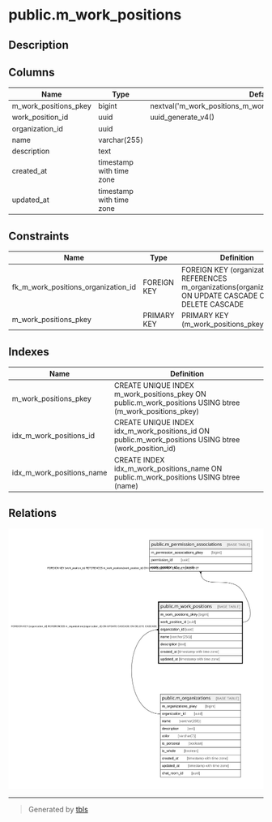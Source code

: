 # public.m_work_positions

## Description

## Columns

| Name | Type | Default | Nullable | Children | Parents | Comment |
| ---- | ---- | ------- | -------- | -------- | ------- | ------- |
| m_work_positions_pkey | bigint | nextval('m_work_positions_m_work_positions_pkey_seq'::regclass) | false |  |  |  |
| work_position_id | uuid | uuid_generate_v4() | false | [public.m_permission_associations](public.m_permission_associations.md) |  |  |
| organization_id | uuid |  | false |  | [public.m_organizations](public.m_organizations.md) |  |
| name | varchar(255) |  | false |  |  |  |
| description | text |  | false |  |  |  |
| created_at | timestamp with time zone |  | false |  |  |  |
| updated_at | timestamp with time zone |  | false |  |  |  |

## Constraints

| Name | Type | Definition |
| ---- | ---- | ---------- |
| fk_m_work_positions_organization_id | FOREIGN KEY | FOREIGN KEY (organization_id) REFERENCES m_organizations(organization_id) ON UPDATE CASCADE ON DELETE CASCADE |
| m_work_positions_pkey | PRIMARY KEY | PRIMARY KEY (m_work_positions_pkey) |

## Indexes

| Name | Definition |
| ---- | ---------- |
| m_work_positions_pkey | CREATE UNIQUE INDEX m_work_positions_pkey ON public.m_work_positions USING btree (m_work_positions_pkey) |
| idx_m_work_positions_id | CREATE UNIQUE INDEX idx_m_work_positions_id ON public.m_work_positions USING btree (work_position_id) |
| idx_m_work_positions_name | CREATE INDEX idx_m_work_positions_name ON public.m_work_positions USING btree (name) |

## Relations

![er](public.m_work_positions.svg)

---

> Generated by [tbls](https://github.com/k1LoW/tbls)
